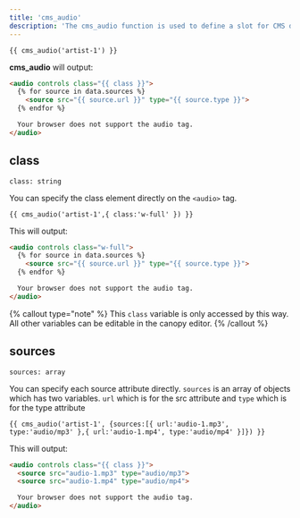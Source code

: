 ```yaml
---
title: 'cms_audio'
description: 'The cms_audio function is used to define a slot for CMS driven audio content, editable using Blutui Canopy.'
---
```


```canvas {% process=false %}
{{ cms_audio('artist-1') }}
```

**cms_audio** will output:

```html {% process=false %}
<audio controls class="{{ class }}">
  {% for source in data.sources %}
    <source src="{{ source.url }}" type="{{ source.type }}">
  {% endfor %}

  Your browser does not support the audio tag.
</audio>
```

## class

`class: string`

You can specify the class element directly on the `<audio>` tag.

```canvas {% process=false %}
{{ cms_audio('artist-1',{ class:'w-full' }) }}
```

This will output:

```html {% process=false %}
<audio controls class="w-full">
  {% for source in data.sources %}
    <source src="{{ source.url }}" type="{{ source.type }}">
  {% endfor %}

  Your browser does not support the audio tag.
</audio>
```

{% callout type="note" %}
This `class` variable is only accessed by this way. All other variables can be editable in the canopy editor. 
{% /callout %}


## sources

`sources: array`

You can specify each source attribute directly. `sources` is an array of objects which has two variables. `url` which is for the src attribute and `type` which is for the type attribute

```canvas {% process=false %}
{{ cms_audio('artist-1', {sources:[{ url:'audio-1.mp3', type:'audio/mp3' },{ url:'audio-1.mp4', type:'audio/mp4' }]}) }}
```

This will output:

```html {% process=false %}
<audio controls class="{{ class }}">
  <source src="audio-1.mp3" type="audio/mp3">
  <source src="audio-1.mp4" type="audio/mp4">

  Your browser does not support the audio tag.
</audio>
```
